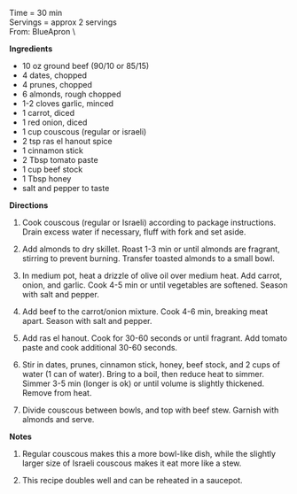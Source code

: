 Time = 30 min \
Servings = approx 2 servings \
From: BlueApron \

**Ingredients**
- 10 oz ground beef (90/10 or 85/15)
- 4 dates, chopped
- 4 prunes, chopped
- 6 almonds, rough chopped
- 1-2 cloves garlic, minced
- 1 carrot, diced
- 1 red onion, diced
- 1 cup couscous (regular or israeli)
- 2 tsp ras el hanout spice 
- 1 cinnamon stick
- 2 Tbsp tomato paste
- 1 cup beef stock
- 1 Tbsp honey
- salt and pepper to taste

**Directions**

1. Cook couscous (regular or Israeli) according to package instructions. Drain excess water if necessary, fluff with fork and set aside. 

2. Add almonds to dry skillet. Roast 1-3 min or until almonds are fragrant, stirring to prevent burning. Transfer toasted almonds to a small bowl. 

3. In medium pot, heat a drizzle of olive oil over medium heat. Add carrot, onion, and garlic. Cook 4-5 min or until vegetables are softened. Season with salt and pepper. 

4. Add beef to the carrot/onion mixture. Cook 4-6 min, breaking meat apart. Season with salt and pepper. 

5. Add ras el hanout. Cook for 30-60 seconds or until fragrant. Add tomato paste and cook additional 30-60 seconds. 

6. Stir in dates, prunes, cinnamon stick, honey, beef stock, and 2 cups of water (1 can of water). Bring to a boil, then reduce heat to simmer. Simmer 3-5 min (longer is ok) or until volume is slightly thickened. Remove from heat. 

7. Divide couscous between bowls, and top with beef stew. Garnish with almonds and serve. 

**Notes**

1. Regular couscous makes this a more bowl-like dish, while the slightly larger size of Israeli couscous makes it eat more like a stew.

2. This recipe doubles well and can be reheated in a saucepot. 
